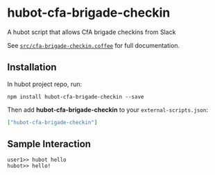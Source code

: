 # hubot-cfa-brigade-checkin

A hubot script that allows CfA brigade checkins from Slack

See [`src/cfa-brigade-checkin.coffee`](src/cfa-brigade-checkin.coffee) for full documentation.

## Installation

In hubot project repo, run:

`npm install hubot-cfa-brigade-checkin --save`

Then add **hubot-cfa-brigade-checkin** to your `external-scripts.json`:

```json
["hubot-cfa-brigade-checkin"]
```

## Sample Interaction

```
user1>> hubot hello
hubot>> hello!
```
